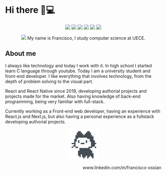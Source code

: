 # Hi there 👋💻

<p align="center" contentEditable="true">
  <img src="https://img.shields.io/badge/CSS3-1572B6?style=for-the-badge&logo=css3&logoColor=white"></img>
  <img src="https://img.shields.io/badge/Node.js-43853D?style=for-the-badge&logo=node.js&logoColor=white"></img>
  <img src="https://img.shields.io/badge/C-00599C?style=for-the-badge&logo=c&logoColor=white"></img>
  <img src="https://img.shields.io/badge/JavaScript-F7DF1E?style=for-the-badge&logo=javascript&logoColor=black"></img>
  <img src="https://img.shields.io/badge/Python-3776AB?style=for-the-badge&logo=python&logoColor=white"></img>
  <img src="https://img.shields.io/badge/HTML5-E34F26?style=for-the-badge&logo=html5&logoColor=white"></img>
</p>

<p align="center" contentEditable="true">
  <img width="100px" src="https://media1.tenor.com/images/58725865c95fe20cfc595725fca0d6a3/tenor.gif"></img>
  My name is Francisco, I study computer science at UECE.
</p>

## About me

I always like technology and today I work with it. In high school I started learn C language through youtube. Today I am a university student and front-end developer. I like everything that involves technology, from the depth of problem solving to the visual part.

React and React Native since 2019, developing authorial projects and projects made for the market. Also having knowledge of back-end programming, being very familiar with full-stack.

Currently working as a Front-end web developer, having an experience with React.js and Next.js, but also having a personal experience as a fullstack developing authorial projects.

<p align="center" contentEditable="true">
  <img width="100px" src="https://raw.githubusercontent.com/FranciscoOssian/FranciscoOssian/main/mona-loading-default.gif"></img>
</p>

<p align="right" contentEditable="true">
    www.linkedin.com/in/francisco-ossian
</p>
